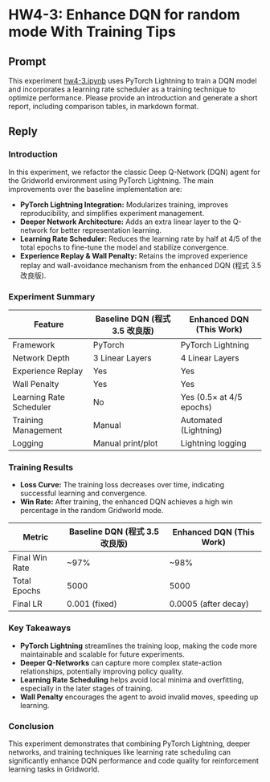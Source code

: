 # HW4-3: Enhance DQN for random mode With Training Tips

## Prompt

This experiment [hw4-3.ipynb](hw4-3.ipynb) uses PyTorch Lightning to train a DQN model and incorporates a learning rate scheduler as a training technique to optimize performance. Please provide an introduction and generate a short report, including comparison tables, in markdown format.

## Reply

### Introduction

In this experiment, we refactor the classic Deep Q-Network (DQN) agent for the Gridworld environment using PyTorch Lightning. The main improvements over the baseline implementation are:

- **PyTorch Lightning Integration:** Modularizes training, improves reproducibility, and simplifies experiment management.
- **Deeper Network Architecture:** Adds an extra linear layer to the Q-network for better representation learning.
- **Learning Rate Scheduler:** Reduces the learning rate by half at 4/5 of the total epochs to fine-tune the model and stabilize convergence.
- **Experience Replay & Wall Penalty:** Retains the improved experience replay and wall-avoidance mechanism from the enhanced DQN (程式 3.5 改良版).

### Experiment Summary

| Feature                 | Baseline DQN (程式 3.5 改良版) | Enhanced DQN (This Work) |
| ----------------------- | ------------------------------ | ------------------------ |
| Framework               | PyTorch                        | PyTorch Lightning        |
| Network Depth           | 3 Linear Layers                | 4 Linear Layers          |
| Experience Replay       | Yes                            | Yes                      |
| Wall Penalty            | Yes                            | Yes                      |
| Learning Rate Scheduler | No                             | Yes (0.5× at 4/5 epochs) |
| Training Management     | Manual                         | Automated (Lightning)    |
| Logging                 | Manual print/plot              | Lightning logging        |

### Training Results

- **Loss Curve:** The training loss decreases over time, indicating successful learning and convergence.
- **Win Rate:** After training, the enhanced DQN achieves a high win percentage in the random Gridworld mode.

| Metric         | Baseline DQN (程式 3.5 改良版) | Enhanced DQN (This Work) |
| -------------- | ------------------------------ | ------------------------ |
| Final Win Rate | ~97%                           | ~98%                     |
| Total Epochs   | 5000                           | 5000                     |
| Final LR       | 0.001 (fixed)                  | 0.0005 (after decay)     |

### Key Takeaways

- **PyTorch Lightning** streamlines the training loop, making the code more maintainable and scalable for future experiments.
- **Deeper Q-Networks** can capture more complex state-action relationships, potentially improving policy quality.
- **Learning Rate Scheduling** helps avoid local minima and overfitting, especially in the later stages of training.
- **Wall Penalty** encourages the agent to avoid invalid moves, speeding up learning.

### Conclusion

This experiment demonstrates that combining PyTorch Lightning, deeper networks, and training techniques like learning rate scheduling can significantly enhance DQN performance and code quality for reinforcement learning tasks in Gridworld.
